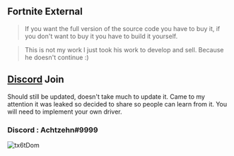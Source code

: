## Fortnite External  
> If you want the full version of the source code you have to buy it, if you don't want to buy it you have to build it yourself.

> This is not my work I just took his work to develop and sell. Because he doesn't continue :)
## [Discord](https://discord.gg/FeeWGNmhHx) Join

Should still be updated, doesn't take much to update it. Came to my attention it was leaked so decided to share so people can learn from it. You will need to implement your own driver.

### Discord : Achtzehn#9999

![tx6tDom](https://user-images.githubusercontent.com/94861415/151808209-c690cf18-43fd-494e-8620-f50418e0ef64.png)
